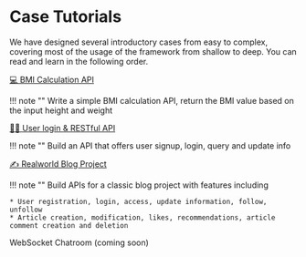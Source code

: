 # Case Tutorials

We have designed several introductory cases from easy to complex, covering most of the usage of the framework from shallow to deep. You can read and learn in the following order.

[💻 BMI Calculation API](bmi-calc)

!!! note ""
	Write a simple BMI calculation API, return the BMI value based on the input height and weight

[🙋‍♂️ User login & RESTful API ](user-auth)

!!! note ""
	Build an API that offers user signup, login, query and update info

[✍️  Realworld Blog Project ](realworld-blog)

!!! note ""
	Build APIs for a classic blog project with features including
	
	* User registration, login, access, update information, follow, unfollow
	* Article creation, modification, likes, recommendations, article comment creation and deletion

WebSocket Chatroom (coming soon)
